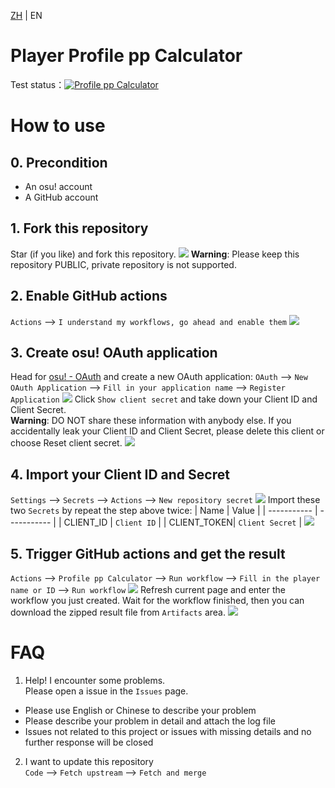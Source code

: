 [ZH](README.md) | EN
# Player Profile pp Calculator
Test status：[![Profile pp Calculator](https://github.com/ohmykreee/actions-profile-pp-calculator/actions/workflows/caculator.yaml/badge.svg)](https://github.com/ohmykreee/actions-profile-pp-calculator/actions/workflows/caculator.yaml)

# How to use
## 0. Precondition
- An osu! account
- A GitHub account

## 1. Fork this repository
Star (if you like) and fork this repository.
![](screenshot/actions-01.jpg)
**Warning**: Please keep this repository PUBLIC, private repository is not supported.

## 2. Enable GitHub actions
`Actions` --> `I understand my workflows, go ahead and enable them`
![](screenshot/actions-02.jpg)

## 3. Create osu! OAuth application
Head for [osu! - OAuth](https://osu.ppy.sh/home/account/edit#new-oauth-application) and create a new OAuth application: `OAuth` --> `New OAuth Application` --> `Fill in your application name` --> `Register Application`
![](screenshot/osu-01-en.jpg)
Click `Show client secret` and take down your Client ID and Client Secret.      
**Warning**: DO NOT share these information with anybody else. If you accidentally leak your Client ID and Client Secret, please delete this client or choose Reset client secret.
![](screenshot/osu-02-en.jpg)

## 4. Import your Client ID and Secret
`Settings` --> `Secrets` --> `Actions` --> `New repository secret`
![](screenshot/actions-03.jpg)
Import these two `Secrets` by repeat the step above twice:
| Name        | Value       |
| ----------- | ----------- |
| CLIENT_ID   | `Client ID`  |
| CLIENT_TOKEN| `Client Secret` |
![](screenshot/actions-04.jpg)

## 5. Trigger GitHub actions and get the result
`Actions` --> `Profile pp Calculator` --> `Run workflow` --> `Fill in the player name or ID` --> `Run workflow`
![](screenshot/actions-05.jpg)
Refresh current page and enter the workflow you just created. Wait for the workflow finished, then you can download the zipped result file from `Artifacts` area.
![](screenshot/actions-06.jpg)

# FAQ
1. Help! I encounter some problems.   
Please open a issue in the `Issues` page.
- Please use English or Chinese to describe your problem
- Please describe your problem in detail and attach the log file
- Issues not related to this project or issues with missing details and no further response will be closed

2. I want to update this repository   
`Code` --> `Fetch upstream` --> `Fetch and merge`